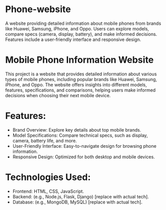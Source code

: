 # Phone-website
A website providing detailed information about mobile phones from brands like Huawei, Samsung, iPhone, and Oppo. Users can explore models, compare specs (camera, display, battery), and make informed decisions. Features include a user-friendly interface and responsive design.


# Mobile Phone Information Website
This project is a website that provides detailed information about various types of mobile phones, including popular brands like Huawei, Samsung, iPhone, and Oppo. The website offers insights into different models, features, specifications, and comparisons, helping users make informed decisions when choosing their next mobile device.

# Features:
  - Brand Overview: Explore key details about top mobile brands.
  - Model Specifications: Compare technical specs, such as display, camera, battery life, and more.
  - User-Friendly Interface: Easy-to-navigate design for browsing phone information.
  - Responsive Design: Optimized for both desktop and mobile devices.


# Technologies Used:
  - Frontend: HTML, CSS, JavaScript.
  - Backend: (e.g., Node.js, Flask, Django) [replace with actual tech].
  - Database: (e.g., MongoDB, MySQL) [replace with actual tech].
